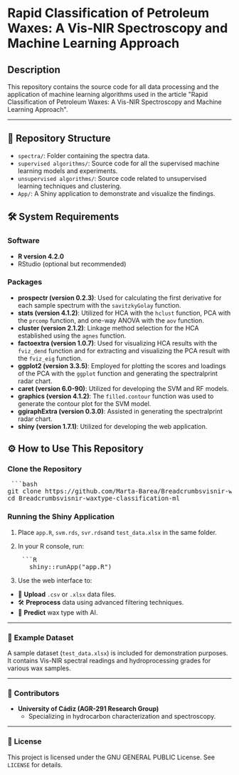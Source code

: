# Rapid Classification of Petroleum Waxes: A Vis-NIR Spectroscopy and Machine Learning Approach

## Description

This repository contains the source code for all data processing and the application of machine learning algorithms used in the article "Rapid Classification of Petroleum Waxes: A Vis-NIR Spectroscopy and Machine Learning Approach".

---

## 📂 Repository Structure

- `spectra/`: Folder containing the spectra data.
- `supervised algorithms/`: Source code for all the supervised machine learning models and experiments.
- `unsupervised algorithms/`: Source code related to unsupervised learning techniques and clustering.
- `App/`: A Shiny application to demonstrate and visualize the findings.

## 🛠️ **System Requirements**

### Software
- **R version 4.2.0** 
- RStudio (optional but recommended)

### Packages

- **prospectr (version 0.2.3)**: Used for calculating the first derivative for each sample spectrum with the `savitzkyGolay` function.
- **stats (version 4.1.2)**: Utilized for HCA with the `hclust` function, PCA with the `prcomp` function, and one-way ANOVA with the `aov` function.
- **cluster (version 2.1.2)**: Linkage method selection for the HCA established using the `agnes` function.
- **factoextra (version 1.0.7)**: Used for visualizing HCA results with the `fviz_dend` function and for extracting and visualizing the PCA result with the `fviz_eig` function.
- **ggplot2 (version 3.3.5)**: Employed for plotting the scores and loadings of the PCA with the `ggplot` function and generating the spectralprint radar chart.
- **caret (version 6.0-90)**: Utilized for developing the SVM and RF models.
- **graphics (version 4.1.2)**: The `filled.contour` function was used to generate the contour plot for the SVM model.
- **ggiraphExtra (version 0.3.0)**: Assisted in generating the spectralprint radar chart.
- **shiny (version 1.7.1)**: Utilized for developing the web application.

## ⚙️ How to Use This Repository

### Clone the Repository


   <pre markdown="1"> ```bash
git clone https://github.com/Marta-Barea/Breadcrumbsvisnir-waxtype-classification-ml
cd Breadcrumbsvisnir-waxtype-classification-ml </pre>

### Running the Shiny Application
1. Place `app.R`, `svm.rds`, `svr.rds`and `test_data.xlsx` in the same folder.
2. In your R console, run: 
   
   <pre markdown="1"> ```R 
      shiny::runApp("app.R") </pre>

3. Use the web interface to:
- 📁 **Upload** `.csv` or `.xlsx` data files.
- 🛠️ **Preprocess** data using advanced filtering techniques.
- 🤖 **Predict** wax type with AI.

---

### 📂 **Example Dataset**
A sample dataset (`test_data.xlsx`) is included for demonstration purposes. It contains Vis-NIR spectral readings and hydroprocessing grades for various wax samples.


---

### 🤝 **Contributors**
- **University of Cádiz (AGR-291 Research Group)**
  - Specializing in hydrocarbon characterization and spectroscopy.

---

### 📜 **License**
This project is licensed under the GNU GENERAL PUBLIC License. See `LICENSE` for details.

